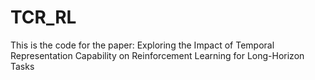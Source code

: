 # TCR_RL
This is the code for the paper: Exploring the Impact of Temporal Representation Capability on Reinforcement Learning for Long-Horizon Tasks
